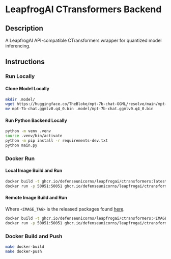 # LeapfrogAI CTransformers Backend

## Description

A LeapfrogAI API-compatible CTransformers wrapper for quantized model inferencing.

## Instructions

### Run Locally

#### Clone Model Locally

```bash
mkdir .model/
wget https://huggingface.co/TheBloke/mpt-7b-chat-GGML/resolve/main/mpt-7b-chat.ggmlv0.q4_0.bin
mv mpt-7b-chat.ggmlv0.q4_0.bin .model/mpt-7b-chat.ggmlv0.q4_0.bin
```

#### Run Python Backend Locally

```bash
python -m venv .venv
source .venv/bin/activate
python -m pip install -r requirements-dev.txt
python main.py
```

### Docker Run

#### Local Image Build and Run

```bash
docker build -t ghcr.io/defenseunicorns/leapfrogai/ctransformers:latest .
docker run -p 50051:50051 ghcr.io/defenseunicorns/leapfrogai/ctransformers:latest
```

#### Remote Image Build and Run

Where `<IMAGE_TAG>` is the released packages found [here](https://github.com/orgs/defenseunicorns/packages/container/package/leapfrogai%2Fctransformers).

```bash
docker build -t ghcr.io/defenseunicorns/leapfrogai/ctransformers:<IMAGE_TAG> .
docker run -p 50051:50051 ghcr.io/defenseunicorns/leapfrogai/ctransformers:<IMAGE_TAG>
```

### Docker Build and Push

```bash
make docker-build
make docker-push
```
